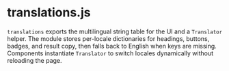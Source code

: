 # translations.js

`translations` exports the multilingual string table for the UI and a `Translator` helper. The module stores per-locale dictionaries for headings, buttons, badges, and result copy, then falls back to English when keys are missing. Components instantiate `Translator` to switch locales dynamically without reloading the page.
